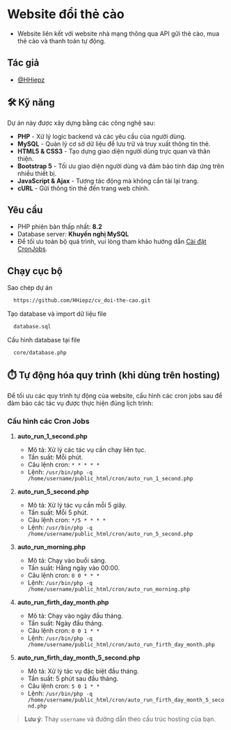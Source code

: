 
# Website đổi thẻ cào

* Website liên kết với website nhà mạng thông qua API gữi thẻ cào, mua thẻ cào và thanh toán tự động.


## Tác giả

- [@HHiepz](https://www.github.com/hhiepz)

## 🛠 Kỹ năng
Dự án này được xây dựng bằng các công nghệ sau:

* **PHP** - Xử lý logic backend và các yêu cầu của người dùng.
* **MySQL** - Quản lý cơ sở dữ liệu để lưu trữ và truy xuất thông tin thẻ.
* **HTML5 & CSS3** - Tạo dựng giao diện người dùng trực quan và thân thiện.
* **Bootstrap 5** - Tối ưu giao diện người dùng và đảm bảo tính đáp ứng trên nhiều thiết bị.
* **JavaScript & Ajax** - Tương tác động mà không cần tải lại trang.
* **cURL** - Gửi thông tin thẻ đến trang web chính.
## Yêu cầu

- PHP phiên bản thấp nhất: **8.2**
- Database server: **Khuyến nghị MySQL**
- Để tối ưu toàn bộ quá trình, vui lòng tham khảo hướng dẫn [Cài đặt CronJobs](?tab=readme-ov-file#%EF%B8%8F-t%E1%BB%B1-%C4%91%E1%BB%99ng-h%C3%B3a-quy-tr%C3%ACnh).

## Chạy cục bộ

Sao chép dự án

```bash
  https://github.com/HHiepz/cv_doi-the-cao.git
```

Tạo database và import dữ liệu file 

```bash
  database.sql
```

Cấu hình database tại file

```bash
  core/database.php
```
## ⏱️ Tự động hóa quy trình (khi dùng trên hosting)

Để tối ưu các quy trình tự động của website, cấu hình các cron jobs sau để đảm bảo các tác vụ được thực hiện đúng lịch trình:

### Cấu hình các Cron Jobs

1. **auto_run_1_second.php**  
   - Mô tả: Xử lý các tác vụ cần chạy liên tục.
   - Tần suất: Mỗi phút.  
   - Câu lệnh cron: `* * * * *`  
   - Lệnh: `/usr/bin/php -q /home/username/public_html/cron/auto_run_1_second.php`

2. **auto_run_5_second.php**  
   - Mô tả: Xử lý tác vụ cần mỗi 5 giây.
   - Tần suất: Mỗi 5 phút.  
   - Câu lệnh cron: `*/5 * * * *`  
   - Lệnh: `/usr/bin/php -q /home/username/public_html/cron/auto_run_5_second.php`

3. **auto_run_morning.php**  
   - Mô tả: Chạy vào buổi sáng.
   - Tần suất: Hằng ngày vào 00:00.  
   - Câu lệnh cron: `0 0 * * *`  
   - Lệnh: `/usr/bin/php -q /home/username/public_html/cron/auto_run_morning.php`

4. **auto_run_firth_day_month.php**  
   - Mô tả: Chạy vào ngày đầu tháng.
   - Tần suất: Ngày đầu tháng.  
   - Câu lệnh cron: `0 0 1 * *`  
   - Lệnh: `/usr/bin/php -q /home/username/public_html/cron/auto_run_firth_day_month.php`

5. **auto_run_firth_day_month_5_second.php**  
   - Mô tả: Xử lý tác vụ đặc biệt đầu tháng.
   - Tần suất: 5 phút sau đầu tháng.  
   - Câu lệnh cron: `5 0 1 * *`  
   - Lệnh: `/usr/bin/php -q /home/username/public_html/cron/auto_run_firth_day_month_5_second.php`

> **Lưu ý**: Thay `username` và đường dẫn theo cấu trúc hosting của bạn.

